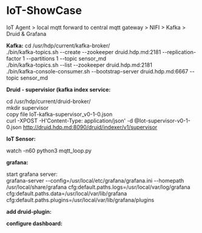 # IoT-ShowCase
IoT Agent > local mqtt forward to central mqtt gateway > NIFI > Kafka > Druid &amp; Grafana


**Kafka:**
cd /usr/hdp/current/kafka-broker/  
./bin/kafka-topics.sh --create --zookeeper druid.hdp.md:2181 --replication-factor 1 --partitions 1 --topic sensor_md  
./bin/kafka-topics.sh --list --zookeeper druid.hdp.md:2181  
./bin/kafka-console-consumer.sh --bootstrap-server druid.hdp.md:6667 --topic sensor_md


**Druid - supervisior (kafka index service:**

cd /usr/hdp/current/druid-broker/  
mkdir supervisor  
copy file IoT-kafka-supervisor_v0-1-0.json  
curl -XPOST -H'Content-Type: application/json' -d @Iot-supervisor-v0-1-0.json http://druid.hdp.md:8090/druid/indexer/v1/supervisor


**IoT Sensor:**

watch -n60 python3 mqtt_loop.py


**grafana:**

start grafana server:  
grafana-server --config=/usr/local/etc/grafana/grafana.ini --homepath /usr/local/share/grafana cfg:default.paths.logs=/usr/local/var/log/grafana cfg:default.paths.data=/usr/local/var/lib/grafana cfg:default.paths.plugins=/usr/local/var/lib/grafana/plugins
 
**add druid-plugin:** 


**configure dashboard:**
